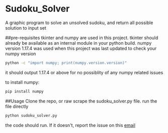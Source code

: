 # Sudoku_Solver
A graphic program to solve an unsolved sudoku, and return all possible solution to input set

##pre-requisites
tkinter and numpy are used in this project. tkinter should already be available as an internal module in your python build.
numpy version 1.17.4 was used when this project was last updated
to check your numpy version
```bash
python -c "import numpy; print(numpy.version.version)"
```
it should output 1.17.4 or above for no possiblity of any numpy related issues

to install numpy:
```bash
pip install numpy
```
##Usage
Clone the repo, or raw scrape the sudoku_solver.py file. run the file directly
```python
python sudoku_solver.py
```
the code should run. If it doesn't, report the issue on this [email](www.kaustubhwankhede@gmail.com)   

